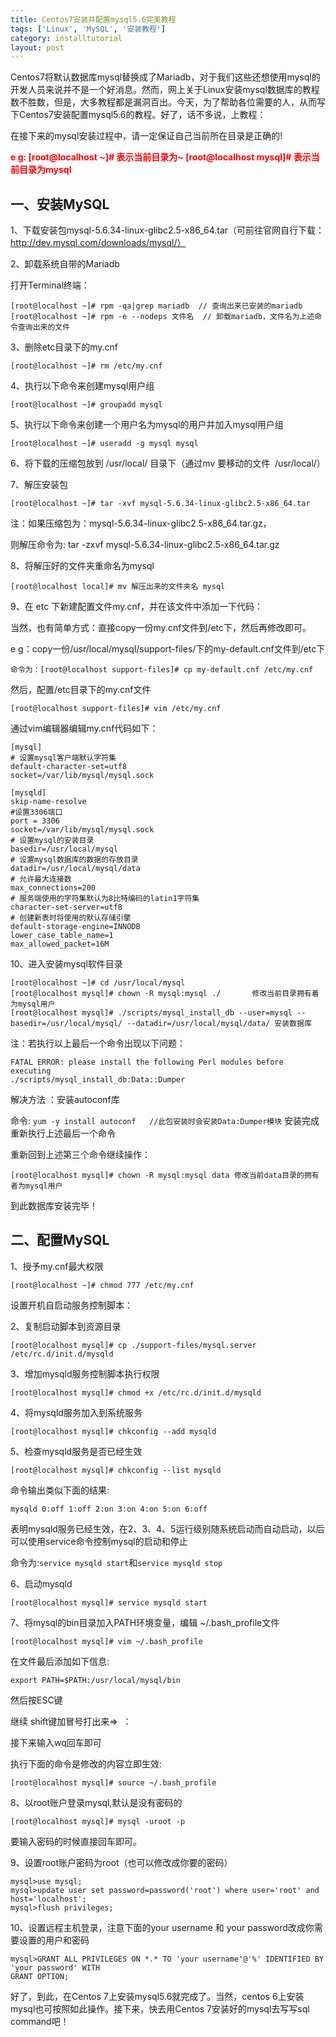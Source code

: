 ```yaml
---
title: Centos7安装并配置mysql5.6完美教程
tags: ['Linux', 'MySQL', '安装教程']
category: installtutorial
layout: post
---
```


Centos7将默认数据库mysql替换成了Mariadb，对于我们这些还想使用mysql的开发人员来说并不是一个好消息。然而，网上关于Linux安装mysql数据库的教程数不胜数，但是，大多教程都是漏洞百出。今天，为了帮助各位需要的人，从而写下Centos7安装配置mysql5.6的教程。好了，话不多说，上教程：

在接下来的mysql安装过程中，请一定保证自己当前所在目录是正确的! 

<strong style="color:red;">
  e g: [root@localhost ~]# 表示当前目录为~
</strong>

<strong style="color:red;">
  [root@localhost mysql]# 表示当前目录为mysql
</strong>

<!-- more -->
## **一、安装MySQL**

1、下载安装包mysql-5.6.34-linux-glibc2.5-x86_64.tar（可前往官网自行下载：http://dev.mysql.com/downloads/mysql/）

2、卸载系统自带的Mariadb


打开Terminal终端：

```
[root@localhost ~]# rpm -qa|grep mariadb  // 查询出来已安装的mariadb
[root@localhost ~]# rpm -e --nodeps 文件名  // 卸载mariadb，文件名为上述命令查询出来的文件
```


3、删除etc目录下的my.cnf

```
[root@localhost ~]# rm /etc/my.cnf
```

4、执行以下命令来创建mysql用户组

```
[root@localhost ~]# groupadd mysql
```

5、执行以下命令来创建一个用户名为mysql的用户并加入mysql用户组

```
[root@localhost ~]# useradd -g mysql mysql
```

6、将下载的压缩包放到 /usr/local/ 目录下（通过mv 要移动的文件  /usr/local/）

7、解压安装包

```
[root@localhost ~]# tar -xvf mysql-5.6.34-linux-glibc2.5-x86_64.tar
```

注：如果压缩包为：mysql-5.6.34-linux-glibc2.5-x86_64.tar.gz，



则解压命令为: tar -zxvf mysql-5.6.34-linux-glibc2.5-x86_64.tar.gz


8、将解压好的文件夹重命名为mysql

```
[root@localhost local]# mv 解压出来的文件夹名 mysql
```

9、在 etc 下新建配置文件my.cnf，并在该文件中添加一下代码：



当然，也有简单方式：直接copy一份my.cnf文件到/etc下，然后再修改即可。

e g：copy一份/usr/local/mysql/support-files/下的my-default.cnf文件到/etc下

```
命令为：[root@localhost support-files]# cp my-default.cnf /etc/my.cnf
```

然后，配置/etc目录下的my.cnf文件

```
[root@localhost support-files]# vim /etc/my.cnf
```

通过vim编辑器编辑my.cnf代码如下：


```
[mysql]
# 设置mysql客户端默认字符集
default-character-set=utf8
socket=/var/lib/mysql/mysql.sock

[mysqld]
skip-name-resolve
#设置3306端口
port = 3306
socket=/var/lib/mysql/mysql.sock
# 设置mysql的安装目录
basedir=/usr/local/mysql
# 设置mysql数据库的数据的存放目录
datadir=/usr/local/mysql/data
# 允许最大连接数
max_connections=200
# 服务端使用的字符集默认为8比特编码的latin1字符集
character-set-server=utf8
# 创建新表时将使用的默认存储引擎
default-storage-engine=INNODB
lower_case_table_name=1
max_allowed_packet=16M
```

10、进入安装mysql软件目录


```
[root@localhost ~]# cd /usr/local/mysql
[root@localhost mysql]# chown -R mysql:mysql ./       修改当前目录拥有着为mysql用户
[root@localhost mysql]# ./scripts/mysql_install_db --user=mysql --basedir=/usr/local/mysql/ --datadir=/usr/local/mysql/data/ 安装数据库
```

注：若执行以上最后一个命令出现以下问题：

```
FATAL ERROR: please install the following Perl modules before executing
./scripts/mysql_install_db:Data::Dumper
```

解决方法 ：安装autoconf库


命令: `yum -y install autoconf   //此包安装时会安装Data:Dumper模块`
安装完成重新执行上述最后一个命令

重新回到上述第三个命令继续操作：

```
[root@localhost mysql]# chown -R mysql:mysql data 修改当前data目录的拥有者为mysql用户
```

到此数据库安装完毕！


## **二、配置MySQL**

1、授予my.cnf最大权限

```
[root@localhost ~]# chmod 777 /etc/my.cnf
```

设置开机自启动服务控制脚本：

2、复制启动脚本到资源目录

```
[root@localhost mysql]# cp ./support-files/mysql.server /etc/rc.d/init.d/mysqld
```

3、增加mysqld服务控制脚本执行权限

```
[root@localhost mysql]# chmod +x /etc/rc.d/init.d/mysqld
```

4、将mysqld服务加入到系统服务

```
[root@localhost mysql]# chkconfig --add mysqld
```

5、检查mysqld服务是否已经生效

```
[root@localhost mysql]# chkconfig --list mysqld
```

命令输出类似下面的结果:

```
mysqld 0:off 1:off 2:on 3:on 4:on 5:on 6:off
```

表明mysqld服务已经生效，在2、3、4、5运行级别随系统启动而自动启动，以后可以使用service命令控制mysql的启动和停止

命令为:`service mysqld start`和`service mysqld stop`

6、启动mysqld

```
[root@localhost mysql]# service mysqld start
```

7、将mysql的bin目录加入PATH环境变量，编辑 ~/.bash_profile文件

```
[root@localhost mysql]# vim ~/.bash_profile
```

在文件最后添加如下信息:

```
export PATH=$PATH:/usr/local/mysql/bin
```

然后按ESC键

继续 shift键加冒号打出来=>  ：

接下来输入wq回车即可

执行下面的命令是修改的内容立即生效:

```
[root@localhost mysql]# source ~/.bash_profile
```

8、以root账户登录mysql,默认是没有密码的

```
[root@localhost mysql]# mysql -uroot -p
```

要输入密码的时候直接回车即可。

9、设置root账户密码为root（也可以修改成你要的密码）

```
mysql>use mysql;
mysql>update user set password=password('root') where user='root' and host='localhost';
mysql>flush privileges;
```

10、设置远程主机登录，注意下面的your username 和 your password改成你需要设置的用户和密码

```
mysql>GRANT ALL PRIVILEGES ON *.* TO 'your username'@'%' IDENTIFIED BY 'your password' WITH
GRANT OPTION;
```

好了，到此，在Centos 7上安装mysql5.6就完成了。当然，centos 6上安装mysql也可按照如此操作。接下来，快去用Centos 7安装好的mysql去写写sql command吧！
